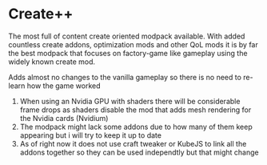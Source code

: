 # Create++
The most full of content create oriented modpack available. With added countless create addons, optimization mods and other QoL mods it is by far the best modpack that focuses on factory-game like gameplay using the widely known create mod.

Adds almost no changes to the vanilla gameplay so there is no need to re-learn how the game worked

1. When using an Nvidia GPU with shaders there will be considerable frame drops as shaders disable the mod that adds mesh rendering for the Nvidia cards (Nvidium)
2. The modpack might lack some addons due to how many of them keep appearing but i will try to keep it up to date
3. As of right now it does not use craft tweaker or KubeJS to link all the addons together so they can be used independtly but that might change
